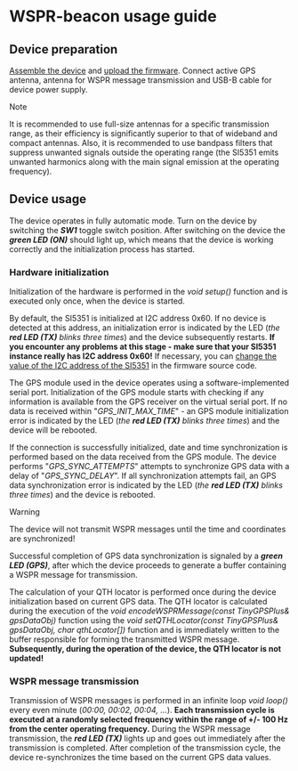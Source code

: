 # WSPR-beacon usage guide

## Device preparation
[Assemble the device](./Assembly-guide.md) and [upload the firmware](./Firmware/). Connect active GPS antenna, antenna for WSPR message transmission and USB-B cable for device power supply.  

> [!NOTE]
>It is recommended to use full-size antennas for a specific transmission range, as their efficiency is significantly superior to that of wideband and compact antennas. Also, it is recommended to use bandpass filters that suppress unwanted signals outside the operating range (the SI5351 emits unwanted harmonics along with the main signal emission at the operating frequency).

## Device usage
The device operates in fully automatic mode. Turn on the device by switching the **_SW1_** toggle switch position. After switching on the device the **_green LED (ON)_** should light up, which means that the device is working correctly and the initialization process has started. 

### Hardware initialization
Initialization of the hardware is performed in the _void setup()_ function and is executed only once, when the device is started.  

By default, the SI5351 is initialized at I2C address 0x60. If no device is detected at this address, an initialization error is indicated by the LED (_the **red LED (TX)** blinks three times_) and the device subsequently restarts. **If you encounter any problems at this stage - make sure that your SI5351 instance really has I2C address 0x60!** If necessary, you can [change the value of the I2C address of the SI5351](https://github.com/IgrikXD/WSPR-beacon/tree/master/Firmware#i2c-address-of-the-si5351) in the firmware source code.

The GPS module used in the device operates using a software-implemented serial port. Initialization of the GPS module starts with checking if any information is available from the GPS receiver on the virtual serial port. If no data is received within "_GPS_INIT_MAX_TIME_" - an GPS module initialization error is indicated by the LED (_the **red LED (TX)** blinks three times_) and the device will be rebooted. 

If the connection is successfully initialized, date and time synchronization is performed based on the data received from the GPS module. The device performs "_GPS_SYNC_ATTEMPTS_" attempts to synchronize GPS data with a delay of "_GPS_SYNC_DELAY_". If all synchronization attempts fail, an GPS data synchronization error is indicated by the LED (_the **red LED (TX)** blinks three times_) and the device is rebooted.  

> [!WARNING]
>The device will not transmit WSPR messages until the time and coordinates are synchronized!  

Successful completion of GPS data synchronization is signaled by a **_green LED (GPS)_**, after which the device proceeds to generate a buffer containing a WSPR message for transmission.

The calculation of your QTH locator is performed once during the device initialization based on current GPS data. The QTH locator is calculated during the execution of the _void encodeWSPRMessage(const TinyGPSPlus& gpsDataObj)_ function using the _void setQTHLocator(const TinyGPSPlus& gpsDataObj, char qthLocator[])_ function and is immediately written to the buffer responsible for forming the transmitted WSPR message. **Subsequently, during the operation of the device, the QTH locator is not updated!**  

### WSPR message transmission
Transmission of WSPR messages is performed in an infinite loop _void loop()_ every even minute (_00:00, 00:02, 00:04, ..._). **Each transmission cycle is executed at a randomly selected frequency within the range of +/- 100 Hz from the center operating frequency.** During the WSPR message transmission, the **_red LED (TX)_** lights up and goes out immediately after the transmission is completed. After completion of the transmission cycle, the device re-synchronizes the time based on the current GPS data values.
